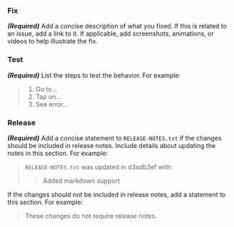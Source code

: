 ### Fix
***(Required)*** Add a concise description of what you fixed.  If this is related to an issue, add a link to it.  If applicable, add screenshots, animations, or videos to help illustrate the fix.

### Test
***(Required)*** List the steps to test the behavior.  For example:
> 1. Go to...
> 2. Tap on...
> 3. See error...

### Release
***(Required)*** Add a concise statement to `RELEASE-NOTES.txt` if the changes should be included in release notes. Include details about updating the notes in this section. For example:
> `RELEASE-NOTES.txt` was updated in d3adb3ef with:
> 
> > Added markdown support

If the changes should not be included in release notes, add a statement to this section. For example:

> These changes do not require release notes.
